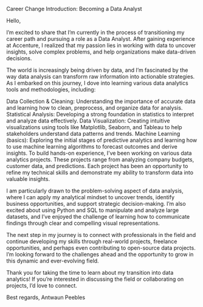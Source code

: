 Career Change Introduction: Becoming a Data Analyst

Hello,

I’m excited to share that I’m currently in the process of transitioning my career path and pursuing a role as a Data Analyst. After gaining experience at Accenture, I realized that my passion lies in working with data to uncover insights, solve complex problems, and help organizations make data-driven decisions.

The world is increasingly being driven by data, and I’m fascinated by the way data analysis can transform raw information into actionable strategies. As I embarked on this journey, I dove into learning various data analytics tools and methodologies, including:

Data Collection & Cleaning: Understanding the importance of accurate data and learning how to clean, preprocess, and organize data for analysis.
Statistical Analysis: Developing a strong foundation in statistics to interpret and analyze data effectively.
Data Visualization: Creating intuitive visualizations using tools like Matplotlib, Seaborn, and Tableau to help stakeholders understand data patterns and trends.
Machine Learning (basics): Exploring the initial stages of predictive analytics and learning how to use machine learning algorithms to forecast outcomes and derive insights.
To build hands-on experience, I’ve been working on various data analytics projects. These projects range from analyzing company budgets, customer data, and predictions. Each project has been an opportunity to refine my technical skills and demonstrate my ability to transform data into valuable insights.

I am particularly drawn to the problem-solving aspect of data analysis, where I can apply my analytical mindset to uncover trends, identify business opportunities, and support strategic decision-making. I’m also excited about using Python and SQL to manipulate and analyze large datasets, and I’ve enjoyed the challenge of learning how to communicate findings through clear and compelling visual representations.

The next step in my journey is to connect with professionals in the field and continue developing my skills through real-world projects, freelance opportunities, and perhaps even contributing to open-source data projects. I’m looking forward to the challenges ahead and the opportunity to grow in this dynamic and ever-evolving field.

Thank you for taking the time to learn about my transition into data analytics! If you’re interested in discussing the field or collaborating on projects, I’d love to connect.

Best regards,
Antwaun Peebles
